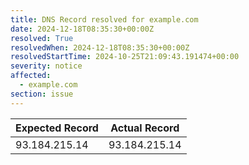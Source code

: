 ```yaml
---
title: DNS Record resolved for example.com
date: 2024-12-18T08:35:30+00:00Z
resolved: True
resolvedWhen: 2024-12-18T08:35:30+00:00Z
resolvedStartTime: 2024-10-25T21:09:43.191474+00:00
severity: notice
affected:
  - example.com
section: issue
---
```


| Expected Record  | Actual Record  |
|------------------|----------------|
| 93.184.215.14 | 93.184.215.14 |
